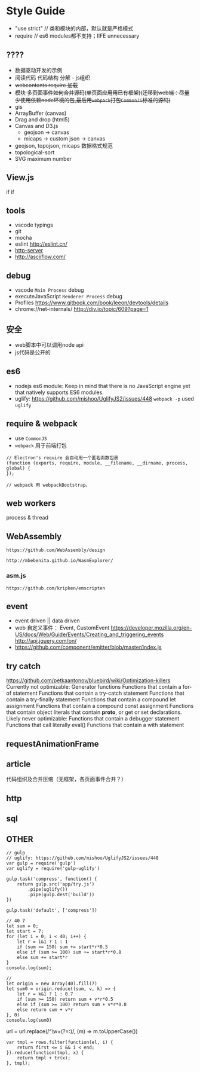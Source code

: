 # Style Guide
- "use strict"  // 类和模块的内部，默认就是严格模式
- require       // es6 modules都不支持；IIFE unnecessary


## ????
- 数据驱动开发的示例
- 阅读代码 代码结构 分解 - js组织
- ~~webcontents require 加载~~
- ~~模块 多页面事件如何合并源码(单页面应用用已有框架)(迁移到web端：尽量少使用依赖node环境的包,最后用`webpack`打包`CommonJS`标准的源码)~~
- gis
- ArrayBuffer (canvas)
- Drag and drop (html5)
- Canvas and D3.js
    - geojson -> canvas
    - micaps -> custom json -> canvas
- geojson, topojson, micaps 数据格式规范
- topological-sort
- SVG maximum number


## View.js
<Workbench>
    <Tree></Tree>
    <Renderer></Renderer>
    if <MapConfig></MapConfig>
    if <DataConfig></DataConfig>
</Workbench>


## tools
- vscode typings
- git
- mocha
- eslint http://eslint.cn/
- [http-server](https://www.npmjs.com/package/http-server)
- http://asciiflow.com/

## debug
- vscode `Main Process` debug
- executeJavaScript `Renderer Process` debug
- Profiles
    https://www.gitbook.com/book/leeon/devtools/details
- chrome://net-internals/
    http://div.io/topic/609?page=1

## 安全
- web脚本中可以调用node api
- js代码是公开的

## es6
- nodejs es6 module: Keep in mind that there is no JavaScript engine yet that natively supports ES6 modules.
- uglify: https://github.com/mishoo/UglifyJS2/issues/448
  `webpack -p` used `uglify`

## require & webpack
- use `CommonJS`
- `webpack` 用于前端打包

```
// Electron's require 会自动用一个匿名函数包裹
(function (exports, require, module, __filename, __dirname, process, global) {
});

// webpack 用 webpackBootstrap。
```

## web workers
process & thread

## WebAssembly
    https://github.com/WebAssembly/design

    http://mbebenita.github.io/WasmExplorer/
### asm.js
    https://github.com/kripken/emscripten

## event
- event driven || data driven
- web 自定义事件： Event, CustomEvent
  https://developer.mozilla.org/en-US/docs/Web/Guide/Events/Creating_and_triggering_events
  http://api.jquery.com/on/
- https://github.com/component/emitter/blob/master/index.js

## try catch
https://github.com/petkaantonov/bluebird/wiki/Optimization-killers
Currently not optimizable:
    Generator functions
    Functions that contain a for-of statement
    Functions that contain a try-catch statement
    Functions that contain a try-finally statement
    Functions that contain a compound let assignment
    Functions that contain a compound const assignment
    Functions that contain object literals that contain __proto__, or get or set declarations.
Likely never optimizable:
    Functions that contain a debugger statement
    Functions that call literally eval()
    Functions that contain a with statement

## requestAnimationFrame
    

## article
代码组织及合并压缩（无框架，各页面事件合并？）

## http
## sql

## OTHER
```
// gulp
// uglify: https://github.com/mishoo/UglifyJS2/issues/448
var gulp = require('gulp')
var uglify = require('gulp-uglify')

gulp.task('compress', function() {
    return gulp.src('app/try.js')
        .pipe(uglify())
        .pipe(gulp.dest('build'))
})

gulp.task('default', ['compress'])
```

```
// 40 7
let sum = 0;
let start = 7;
for (let i = 0; i < 40; i++) {
    let r = i&1 ? 1 : 1
    if (sum >= 150) sum += start*r*0.5
    else if (sum >= 100) sum += start*r*0.8
    else sum += start*r
}
console.log(sum);

//
let origin = new Array(40).fill(7)
let sum0 = origin.reduce((sum, v, k) => {
    let r = k&1 ? 1 : 0.7
    if (sum >= 150) return sum + v*r*0.5
    else if (sum >= 100) return sum + v*r*0.8
    else return sum + v*r
}, 0)
console.log(sum0)
```

url = url.replace(/^\w+(?=:)/, (m) => m.toUpperCase())

```
var tmpl = rows.filter(function(el, i) {
    return first <= i && i < end;
}).reduce(function(tmpl, x) {
    return tmpl + tr(x);
}, tmpl);
```